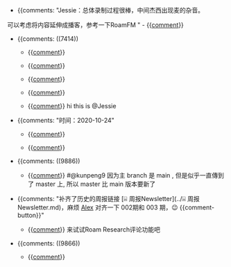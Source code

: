 - {{comments: "Jessie：总体录制过程很棒，中间杰西出现麦的杂音。

可以考虑将内容延伸成播客，参考一下RoamFM
"
    - {{[comment](../comment.md)}}

- {{comments: ((7414))
    - {{[comment](../comment.md)}}

    - {{[comment](../comment.md)}}

    - {{[comment](../comment.md)}}

    - {{[comment](../comment.md)}}

    - {{[comment](../comment.md)}}
hi this is @Jessie
- {{comments: "时间：2020-10-24"
    - {{[comment](../comment.md)}}

    - {{[comment](../comment.md)}}

- {{comments: ((9886))

    - {{[comment](../comment.md)}}
#@kunpeng9 因为主 branch 是 main , 但是似乎一直傳到了 master 上, 所以 master 比 main 版本要新了
- {{comments: "补齐了历史的周报链接 [⌸ 周报Newsletter](../⌸ 周报Newsletter.md)，麻烦 [Alex](../Alex.md) 对齐一下 002期和 003 期，😉 {{comment-button}}"
    - {{[comment](../comment.md)}}
来试试Roam Research评论功能吧
- {{comments: ((9866))
    - {{[comment](../comment.md)}}

